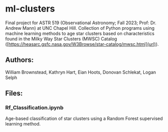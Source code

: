 # ml-clusters
Final project for ASTR 519 (Observational Astronomy; Fall 2023; Prof: Dr. Andrew Mann) at UNC Chapel Hill. Collection of Python programs using machine learning methods to age star clusters based on characteristics found in the Milky Way Star Clusters (MWSC) Catalog ([https://heasarc.gsfc.nasa.gov/W3Browse/star-catalog/mwsc.html](url)). 

## Authors:
William Brownstead, Kathryn Hart, Eian Hoots, Donovan Schlekat, Logan Selph

## Files:

### Rf_Classification.ipynb
Age-based classification of star clusters using a Random Forest supervised learning method.

